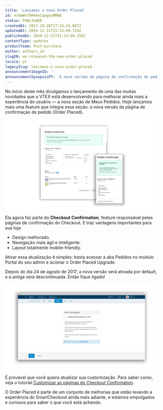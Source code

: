 ```yaml
---
title: 'Lançamos o novo Order Placed'
id: 4tAmWn79M44eCqwgeyMM68
status: PUBLISHED
createdAt: 2017-10-26T17:24:24.087Z
updatedAt: 2019-12-31T15:13:09.159Z
publishedAt: 2019-12-31T15:13:09.159Z
contentType: updates
productTeam: Post-purchase
author: authors_24
slugEN: we-released-the-new-order-placed
locale: pt
legacySlug: lancamos-o-novo-order-placed
announcementImageID: ''
announcementSynopsisPT: 'A nova versão da página de confirmação de pedido já está disponível'
---
```


No início deste mês divulgamos o lançamento de uma das muitas novidades que a VTEX está desenvolvendo para melhorar ainda mais a experiência do usuário — a nova seção de Meus Pedidos. Hoje lançamos mais uma feature que integra essa seção: a nova versão da página de confirmação de pedido (Order Placed).

![PedidoConfirmado](https://raw.githubusercontent.com/vtexdocs/help-center-content/refs/heads/main/docs/pt/announcements/2017/lancamos-o-novo-order-placed_1.png)

Ela agora faz parte do __Checkout Confirmation__, feature responsável pelas páginas de confirmação do Checkout. E traz vantagens importantes para sua loja:

- Design melhorado.
- Navegação mais ágil e inteligente.
- Layout totalmente mobile-friendly.

Ativar essa atualização é simples: basta acessar a aba Pedidos no módulo Portal do seu admin e acionar o Order Placed Upgrade.

Depois do dia 24 de agosto de 2017, a nova versão será ativada por default, e a antiga será descontinuada. Então fique ligado!

![PedidoConfirmado2](https://raw.githubusercontent.com/vtexdocs/help-center-content/refs/heads/main/docs/pt/announcements/2017/lancamos-o-novo-order-placed_2.png)

É provável que você queira atualizar sua customização. Para saber como, veja o tutorial [Customizar as páginas do Checkout Confirmation](/pt/tutorial/customizando-o-checkout-confirmation).

O Order Placed é parte de um conjunto de melhorias que estão levando a experiência do SmartCheckout ainda mais adiante, e estamos empolgados e curiosos para saber o que você está achando.
